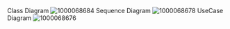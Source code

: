 Class Diagram
![1000068684](https://github.com/user-attachments/assets/94f69fac-5314-4dcd-b26b-484a01584150)
Sequence Diagram 
![1000068678](https://github.com/user-attachments/assets/3a86b743-cb43-4c71-a6bc-193bee5eeab5)
UseCase Diagram
![1000068676](https://github.com/user-attachments/assets/39734b37-acc1-4c5c-b77d-58ef0105da77)
